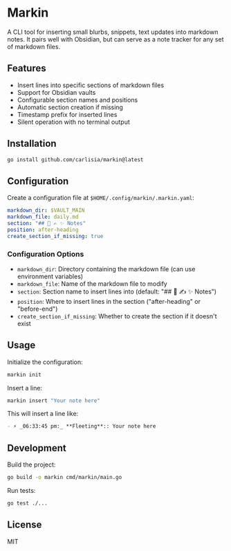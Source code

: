 # Markin

A CLI tool for inserting small blurbs, snippets, text updates into markdown notes. It pairs well with Obsidian, but can serve as a note tracker for any set of markdown files.

## Features

- Insert lines into specific sections of markdown files
- Support for Obsidian vaults
- Configurable section names and positions
- Automatic section creation if missing
- Timestamp prefix for inserted lines
- Silent operation with no terminal output

## Installation

```bash
go install github.com/carlisia/markin@latest
```

## Configuration

Create a configuration file at `$HOME/.config/markin/.markin.yaml`:

```yaml
markdown_dir: $VAULT_MAIN
markdown_file: daily.md
section: "## 💭 ✍️ ✨ Notes"
position: after-heading
create_section_if_missing: true
```

### Configuration Options

- `markdown_dir`: Directory containing the markdown file (can use environment variables)
- `markdown_file`: Name of the markdown file to modify
- `section`: Section name to insert lines into (default: "## 💭 ✍️ ✨ Notes")
- `position`: Where to insert lines in the section ("after-heading" or "before-end")
- `create_section_if_missing`: Whether to create the section if it doesn't exist

## Usage

Initialize the configuration:

```bash
markin init
```

Insert a line:

```bash
markin insert "Your note here"
```

This will insert a line like:

```markdown
- ⚡ _06:33:45 pm:_ **Fleeting**:: Your note here
```

## Development

Build the project:

```bash
go build -o markin cmd/markin/main.go
```

Run tests:

```bash
go test ./...
```

## License

MIT
